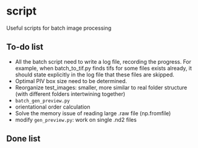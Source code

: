 # script
 Useful scripts for batch image processing

## To-do list
- All the batch script need to write a log file, recording the progress. For example, when batch_to_tif.py finds tifs for some files exists already, it should state explicitly in the log file that these files are skipped.
- Optimal PIV box size need to be determined.
- Reorganize test_images: smaller, more similar to real folder structure (with different folders intertwining together)
- `batch_gen_preview.py`
- orientational order calculation
- Solve the memory issue of reading large .raw file (np.fromfile)
- modify `gen_preview.py`: work on single .nd2 files

## Done list
